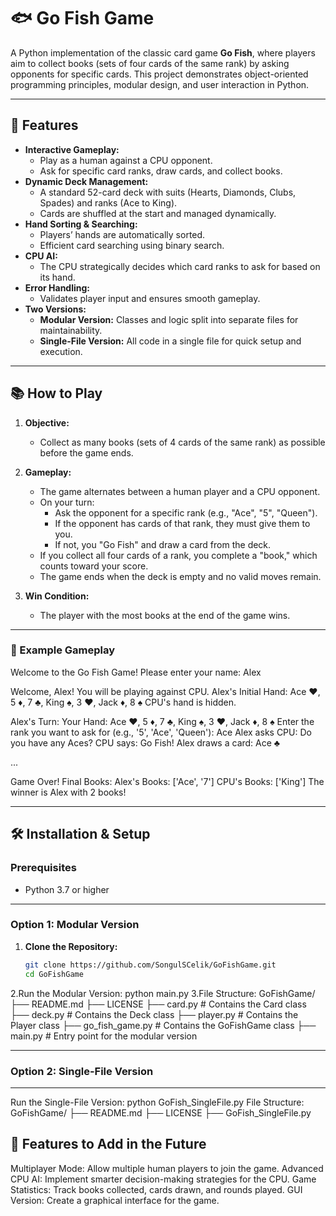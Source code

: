 # 🐟 Go Fish Game

A Python implementation of the classic card game **Go Fish**, where players aim to collect books (sets of four cards of the same rank) by asking opponents for specific cards. This project demonstrates object-oriented programming principles, modular design, and user interaction in Python.

---

## 📝 Features

- **Interactive Gameplay:**
  - Play as a human against a CPU opponent.
  - Ask for specific card ranks, draw cards, and collect books.
- **Dynamic Deck Management:**
  - A standard 52-card deck with suits (Hearts, Diamonds, Clubs, Spades) and ranks (Ace to King).
  - Cards are shuffled at the start and managed dynamically.
- **Hand Sorting & Searching:**
  - Players’ hands are automatically sorted.
  - Efficient card searching using binary search.
- **CPU AI:**
  - The CPU strategically decides which card ranks to ask for based on its hand.
- **Error Handling:**
  - Validates player input and ensures smooth gameplay.
- **Two Versions:**
  - **Modular Version:** Classes and logic split into separate files for maintainability.
  - **Single-File Version:** All code in a single file for quick setup and execution.

---

## 📚 How to Play

1. **Objective:**
   - Collect as many books (sets of 4 cards of the same rank) as possible before the game ends.

2. **Gameplay:**
   - The game alternates between a human player and a CPU opponent.
   - On your turn:
     - Ask the opponent for a specific rank (e.g., "Ace", "5", "Queen").
     - If the opponent has cards of that rank, they must give them to you.
     - If not, you "Go Fish" and draw a card from the deck.
   - If you collect all four cards of a rank, you complete a "book," which counts toward your score.
   - The game ends when the deck is empty and no valid moves remain.

3. **Win Condition:**
   - The player with the most books at the end of the game wins.

---

### 🎲 Example Gameplay
Welcome to the Go Fish Game! Please enter your name: Alex

Welcome, Alex! You will be playing against CPU. Alex's Initial Hand: Ace ♥, 5 ♦, 7 ♣, King ♠, 3 ♥, Jack ♦, 8 ♠ CPU's hand is hidden.

Alex's Turn: Your Hand: Ace ♥, 5 ♦, 7 ♣, King ♠, 3 ♥, Jack ♦, 8 ♠ Enter the rank you want to ask for (e.g., '5', 'Ace', 'Queen'): Ace Alex asks CPU: Do you have any Aces? CPU says: Go Fish! Alex draws a card: Ace ♣

...

Game Over! Final Books: Alex's Books: ['Ace', '7'] CPU's Books: ['King'] The winner is Alex with 2 books!



---

## 🛠️ Installation & Setup

### Prerequisites
- Python 3.7 or higher

---

### **Option 1: Modular Version**
1. **Clone the Repository:**
   ```bash
   git clone https://github.com/SongulSCelik/GoFishGame.git
   cd GoFishGame
2.Run the Modular Version:
python main.py
3.File Structure:
GoFishGame/
├── README.md
├── LICENSE
├── card.py              # Contains the Card class
├── deck.py              # Contains the Deck class
├── player.py            # Contains the Player class
├── go_fish_game.py      # Contains the GoFishGame class
├── main.py              # Entry point for the modular version

---
### **Option 2: Single-File Version**
---
Run the Single-File Version:
python GoFish_SingleFile.py
File Structure:
GoFishGame/
├── README.md
├── LICENSE
├── GoFish_SingleFile.py 

🌟 Features to Add in the Future
---

Multiplayer Mode: Allow multiple human players to join the game.
Advanced CPU AI: Implement smarter decision-making strategies for the CPU.
Game Statistics: Track books collected, cards drawn, and rounds played.
GUI Version: Create a graphical interface for the game.
